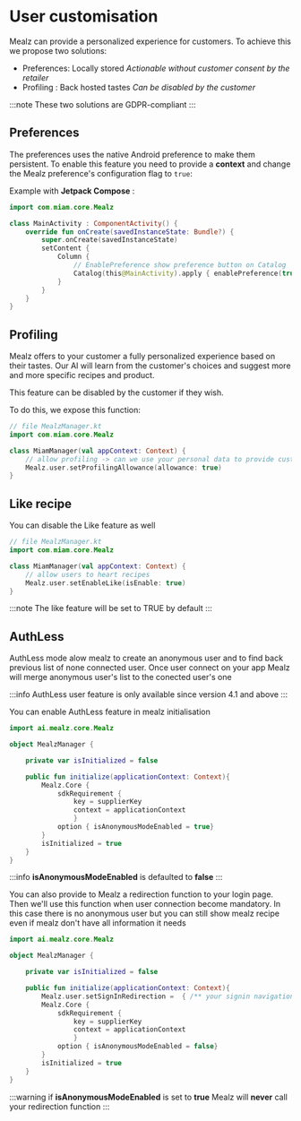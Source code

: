 # User customisation

Mealz can provide a personalized experience for customers.
To achieve this we propose two solutions:

- Preferences: Locally stored _Actionable without customer consent by the retailer_
- Profiling : Back hosted tastes _Can be disabled by the customer_

:::note
These two solutions are GDPR-compliant
:::

## Preferences

The preferences uses the native Android preference to make them persistent. 
To enable this feature you need to provide a **context** and change the Mealz preference's configuration flag to `true`:

Example with **Jetpack Compose** :

```kotlin
import com.miam.core.Mealz

class MainActivity : ComponentActivity() {
    override fun onCreate(savedInstanceState: Bundle?) {
        super.onCreate(savedInstanceState)
        setContent {
            Column {
                // EnablePreference show preference button on Catalog
                Catalog(this@MainActivity).apply { enablePreference(true) }.Content()
            }
        }
    }
}
 ```

## Profiling

Mealz offers to your customer a fully personalized experience based on their tastes.
Our AI will learn from the customer's choices and suggest more and more specific recipes and
product.

This feature can be disabled by the customer if they wish.

To do this, we expose this function:

```kotlin 
// file MealzManager.kt
import com.miam.core.Mealz

class MiamManager(val appContext: Context) {    
    // allow profiling -> can we use your personal data to provide custom recipes?
    Mealz.user.setProfilingAllowance(allowance: true)
}
```

## Like recipe

You can disable the Like feature as well

```kotlin 
// file MealzManager.kt
import com.miam.core.Mealz

class MiamManager(val appContext: Context) {    
    // allow users to heart recipes
    Mealz.user.setEnableLike(isEnable: true)
}
```

:::note
The like feature will be set to TRUE by default
:::

## AuthLess

AuthLess mode alow mealz to create an anonymous user and to find back previous list of none connected user.
Once user connect on your app Mealz will merge anonymous user's list to the conected user's one

:::info
AuthLess user feature is only available since version 4.1 and above 
:::

You can enable AuthLess feature in mealz initialisation

```kotlin
import ai.mealz.core.Mealz

object MealzManager {

    private var isInitialized = false

    public fun initialize(applicationContext: Context){
        Mealz.Core {
            sdkRequirement {
                key = supplierKey
                context = applicationContext
                }   
            option { isAnonymousModeEnabled = true}
        }
        isInitialized = true
    }
}
```
:::info
**isAnonymousModeEnabled** is defaulted to **false**
:::

You can also provide to Mealz a redirection function to your login page. Then we'll use this function when user connection become mandatory. In this case there is no anonymous user but you can still show mealz recipe even if mealz don't have all information it needs

```kotlin
import ai.mealz.core.Mealz

object MealzManager {

    private var isInitialized = false

    public fun initialize(applicationContext: Context){
        Mealz.user.setSignInRedirection =  { /** your signin navigation method*/ }
        Mealz.Core {
            sdkRequirement {
                key = supplierKey
                context = applicationContext
                }   
            option { isAnonymousModeEnabled = false}
        }
        isInitialized = true
    }
}
```
:::warning
 if **isAnonymousModeEnabled** is set to **true** Mealz will **never** call your redirection function
:::
